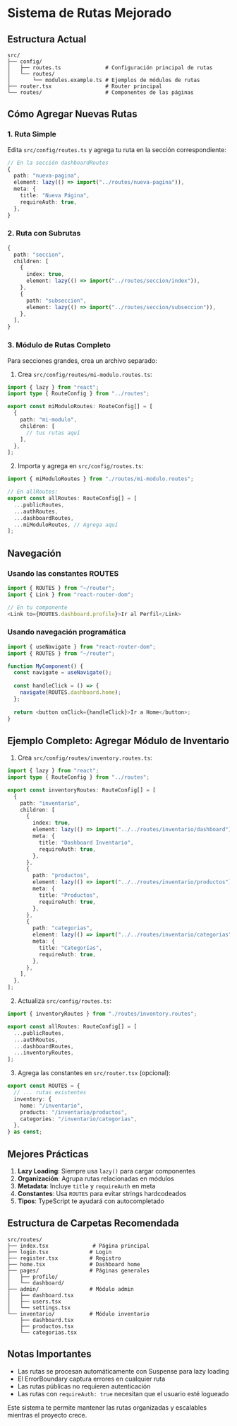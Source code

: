 # Sistema de Rutas Mejorado

## Estructura Actual

```
src/
├── config/
│   ├── routes.ts              # Configuración principal de rutas
│   └── routes/
│       └── modules.example.ts # Ejemplos de módulos de rutas
├── router.tsx                 # Router principal
└── routes/                    # Componentes de las páginas
```

## Cómo Agregar Nuevas Rutas

### 1. Ruta Simple

Edita `src/config/routes.ts` y agrega tu ruta en la sección correspondiente:

```typescript
// En la sección dashboardRoutes
{
  path: "nueva-pagina",
  element: lazy(() => import("../routes/nueva-pagina")),
  meta: {
    title: "Nueva Página",
    requireAuth: true,
  },
}
```

### 2. Ruta con Subrutas

```typescript
{
  path: "seccion",
  children: [
    {
      index: true,
      element: lazy(() => import("../routes/seccion/index")),
    },
    {
      path: "subseccion",
      element: lazy(() => import("../routes/seccion/subseccion")),
    },
  ],
}
```

### 3. Módulo de Rutas Completo

Para secciones grandes, crea un archivo separado:

1. Crea `src/config/routes/mi-modulo.routes.ts`:

```typescript
import { lazy } from "react";
import type { RouteConfig } from "../routes";

export const miModuloRoutes: RouteConfig[] = [
  {
    path: "mi-modulo",
    children: [
      // tus rutas aquí
    ],
  },
];
```

2. Importa y agrega en `src/config/routes.ts`:

```typescript
import { miModuloRoutes } from "./routes/mi-modulo.routes";

// En allRoutes:
export const allRoutes: RouteConfig[] = [
  ...publicRoutes,
  ...authRoutes,
  ...dashboardRoutes,
  ...miModuloRoutes, // Agrega aquí
];
```

## Navegación

### Usando las constantes ROUTES

```typescript
import { ROUTES } from "~/router";
import { Link } from "react-router-dom";

// En tu componente
<Link to={ROUTES.dashboard.profile}>Ir al Perfil</Link>
```

### Usando navegación programática

```typescript
import { useNavigate } from "react-router-dom";
import { ROUTES } from "~/router";

function MyComponent() {
  const navigate = useNavigate();
  
  const handleClick = () => {
    navigate(ROUTES.dashboard.home);
  };
  
  return <button onClick={handleClick}>Ir a Home</button>;
}
```

## Ejemplo Completo: Agregar Módulo de Inventario

1. Crea `src/config/routes/inventory.routes.ts`:

```typescript
import { lazy } from "react";
import type { RouteConfig } from "../routes";

export const inventoryRoutes: RouteConfig[] = [
  {
    path: "inventario",
    children: [
      {
        index: true,
        element: lazy(() => import("../../routes/inventario/dashboard")),
        meta: {
          title: "Dashboard Inventario",
          requireAuth: true,
        },
      },
      {
        path: "productos",
        element: lazy(() => import("../../routes/inventario/productos")),
        meta: {
          title: "Productos",
          requireAuth: true,
        },
      },
      {
        path: "categorias",
        element: lazy(() => import("../../routes/inventario/categorias")),
        meta: {
          title: "Categorías",
          requireAuth: true,
        },
      },
    ],
  },
];
```

2. Actualiza `src/config/routes.ts`:

```typescript
import { inventoryRoutes } from "./routes/inventory.routes";

export const allRoutes: RouteConfig[] = [
  ...publicRoutes,
  ...authRoutes,
  ...dashboardRoutes,
  ...inventoryRoutes,
];
```

3. Agrega las constantes en `src/router.tsx` (opcional):

```typescript
export const ROUTES = {
  // ... rutas existentes
  inventory: {
    home: "/inventario",
    products: "/inventario/productos",
    categories: "/inventario/categorias",
  },
} as const;
```

## Mejores Prácticas

1. **Lazy Loading**: Siempre usa `lazy()` para cargar componentes
2. **Organización**: Agrupa rutas relacionadas en módulos
3. **Metadata**: Incluye `title` y `requireAuth` en meta
4. **Constantes**: Usa `ROUTES` para evitar strings hardcodeados
5. **Tipos**: TypeScript te ayudará con autocompletado

## Estructura de Carpetas Recomendada

```
src/routes/
├── index.tsx              # Página principal
├── login.tsx             # Login
├── register.tsx          # Registro
├── home.tsx              # Dashboard home
├── pages/                # Páginas generales
│   ├── profile/
│   └── dashboard/
├── admin/                # Módulo admin
│   ├── dashboard.tsx
│   ├── users.tsx
│   └── settings.tsx
└── inventario/           # Módulo inventario
    ├── dashboard.tsx
    ├── productos.tsx
    └── categorias.tsx
```

## Notas Importantes

- Las rutas se procesan automáticamente con Suspense para lazy loading
- El ErrorBoundary captura errores en cualquier ruta
- Las rutas públicas no requieren autenticación
- Las rutas con `requireAuth: true` necesitan que el usuario esté logueado

Este sistema te permite mantener las rutas organizadas y escalables mientras el proyecto crece.
